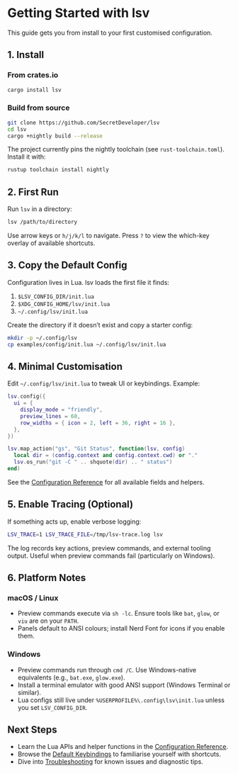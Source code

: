 # Getting Started with lsv

This guide gets you from install to your first customised configuration.

## 1. Install

### From crates.io

```bash
cargo install lsv
```

### Build from source

```bash
git clone https://github.com/SecretDeveloper/lsv
cd lsv
cargo +nightly build --release
```

The project currently pins the nightly toolchain (see `rust-toolchain.toml`). Install it with:

```bash
rustup toolchain install nightly
```

## 2. First Run

Run `lsv` in a directory:

```bash
lsv /path/to/directory
```

Use arrow keys or `h/j/k/l` to navigate. Press `?` to view the which-key overlay of available shortcuts.

## 3. Copy the Default Config

Configuration lives in Lua. lsv loads the first file it finds:

1. `$LSV_CONFIG_DIR/init.lua`
2. `$XDG_CONFIG_HOME/lsv/init.lua`
3. `~/.config/lsv/init.lua`

Create the directory if it doesn’t exist and copy a starter config:

```bash
mkdir -p ~/.config/lsv
cp examples/config/init.lua ~/.config/lsv/init.lua
```

## 4. Minimal Customisation

Edit `~/.config/lsv/init.lua` to tweak UI or keybindings. Example:

```lua
lsv.config({
  ui = {
    display_mode = "friendly",
    preview_lines = 60,
    row_widths = { icon = 2, left = 36, right = 16 },
  },
})

lsv.map_action("gs", "Git Status", function(lsv, config)
  local dir = (config.context and config.context.cwd) or "."
  lsv.os_run("git -C " .. shquote(dir) .. " status")
end)
```

See the [Configuration Reference](configuration.md) for all available fields and helpers.

## 5. Enable Tracing (Optional)

If something acts up, enable verbose logging:

```bash
LSV_TRACE=1 LSV_TRACE_FILE=/tmp/lsv-trace.log lsv
```

The log records key actions, preview commands, and external tooling output. Useful when preview commands fail (particularly on Windows).

## 6. Platform Notes

### macOS / Linux

- Preview commands execute via `sh -lc`. Ensure tools like `bat`, `glow`, or `viu` are on your `PATH`.
- Panels default to ANSI colours; install Nerd Font for icons if you enable them.

### Windows

- Preview commands run through `cmd /C`. Use Windows-native equivalents (e.g., `bat.exe`, `glow.exe`).
- Install a terminal emulator with good ANSI support (Windows Terminal or similar).
- Lua configs still live under `%USERPROFILE%\.config\lsv\init.lua` unless you set `LSV_CONFIG_DIR`.

## Next Steps

- Learn the Lua APIs and helper functions in the [Configuration Reference](configuration.md).
- Browse the [Default Keybindings](keybindings.md) to familiarise yourself with shortcuts.
- Dive into [Troubleshooting](troubleshooting.md) for known issues and diagnostic tips.
